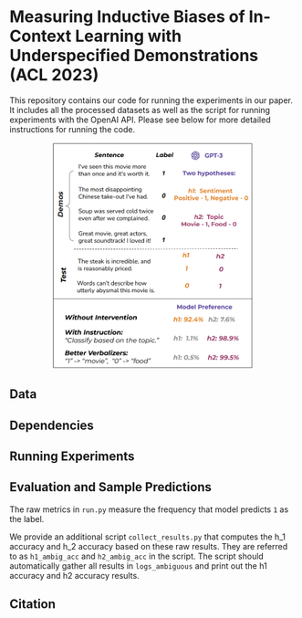 # Measuring Inductive Biases of In-Context Learning with Underspecified Demonstrations (ACL 2023)

This repository contains our code for running the experiments in our paper. It includes all the processed datasets as well as the script for running experiments with the OpenAI API. Please see below for more detailed instructions for running the code. 

<p align="center">
    <img src="TeaserFigure.png" width="70%" height="auto"/>
</p>

## Data

## Dependencies

## Running Experiments

## Evaluation and Sample Predictions

The raw metrics in `run.py` measure the frequency that model predicts `1` as the label. 

We provide an additional script `collect_results.py` that computes the h_1 accuracy and h_2 accuracy based on these raw results. They are referred to as `h1_ambig_acc` and `h2_ambig_acc` in the script. The script should automatically gather all results in `logs_ambiguous` and print out the h1 accuracy and h2 accuracy results.

## Citation

